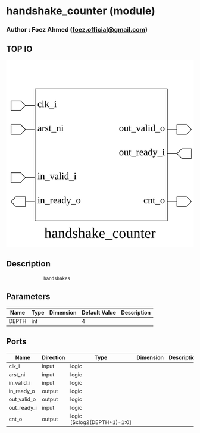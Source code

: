 # handshake_counter (module)

### Author : Foez Ahmed (foez.official@gmail.com)

## TOP IO
<img src="./handshake_counter_top.svg">

## Description
                  handshakes

## Parameters
|Name|Type|Dimension|Default Value|Description|
|-|-|-|-|-|
|DEPTH|int||4||

## Ports
|Name|Direction|Type|Dimension|Description|
|-|-|-|-|-|
|clk_i|input|logic|||
|arst_ni|input|logic|||
|in_valid_i|input|logic|||
|in_ready_o|output|logic|||
|out_valid_o|output|logic|||
|out_ready_i|input|logic|||
|cnt_o|output|logic [$clog2(DEPTH+1)-1:0]|||
